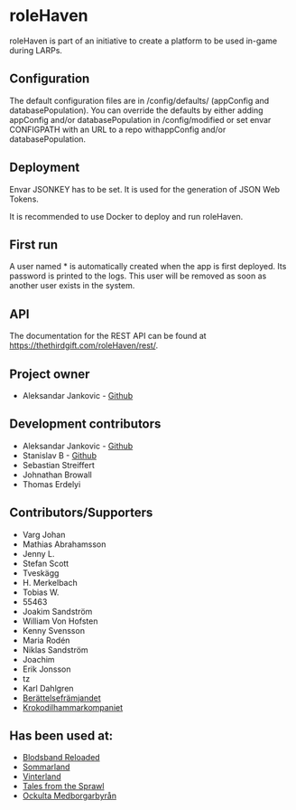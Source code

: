 # roleHaven

roleHaven is part of an initiative to create a platform to be used in-game during LARPs.

## Configuration

The default configuration files are in /config/defaults/ (appConfig and databasePopulation). You can override the defaults by either adding appConfig and/or databasePopulation in /config/modified or set envar CONFIGPATH with an URL to a repo withappConfig and/or databasePopulation.

## Deployment

Envar JSONKEY has to be set. It is used for the generation of JSON Web Tokens.

It is recommended to use Docker to deploy and run roleHaven.

## First run

A user named * is automatically created when the app is first deployed. Its password is printed to the logs. This user will be removed as soon as another user exists in the system.

## API

The documentation for the REST API can be found at https://thethirdgift.com/roleHaven/rest/.

## Project owner

* Aleksandar Jankovic - [Github](https://github.com/yxeri)

## Development contributors

* Aleksandar Jankovic - [Github](https://github.com/yxeri)
* Stanislav B - [Github](https://github.com/stanislavb)
* Sebastian Streiffert
* Johnathan Browall
* Thomas Erdelyi

## Contributors/Supporters

* Varg Johan
* Mathias Abrahamsson
* Jenny L.
* Stefan Scott
* Tveskägg
* H. Merkelbach
* Tobias W.
* 55463
* Joakim Sandström
* William Von Hofsten
* Kenny Svensson
* Maria Rodén
* Niklas Sandström
* Joachim
* Erik Jonsson
* tz
* Karl Dahlgren
* [Berättelsefrämjandet](https://beratta.org)
* [Krokodilhammarkompaniet](https://www.bbreloaded.se)

## Has been used at:

* [Blodsband Reloaded](https://www.bbreloaded.se)
* [Sommarland](http://beratta.org/sommarland/)
* [Vinterland](http://beratta.org/vinterland/)
* [Tales from the Sprawl](http://www.talesfromthesprawl.se)
* [Ockulta Medborgarbyrån](http://www.ockultamedborgarbyran.com)
